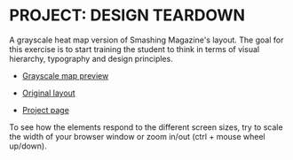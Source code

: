 # PROJECT: DESIGN TEARDOWN
A grayscale heat map version of Smashing Magazine's layout. The goal for this exercise is to start training the student to think in terms of visual hierarchy, typography and design principles.

- [Grayscale map preview](https://nmacawile.github.io/smash-magazine-layout)

- [Original layout](https://web.archive.org/web/20180430214437/https://www.smashingmagazine.com/)

- [Project page](https://www.theodinproject.com/courses/html5-and-css3/lessons/design-teardown)

To see how the elements respond to the different screen sizes, try to scale the width of your browser window or zoom in/out (ctrl + mouse wheel up/down).
